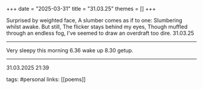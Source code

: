 +++
date = "2025-03-31"
title = "31.03.25"
themes = []
+++

Surprised by weighted face,
A slumber comes as if to one:
Slumbering whilst awake. But still,
The flicker stays behind my eyes,
Though muffled through an endless fog,
I've seemed to draw an overdraft too dire.
31.03.25

---

Very sleepy this morning 6.36 wake up
8.30 getup.

---

31.03.2025 21:39

tags: #personal
links: [[poems]]
